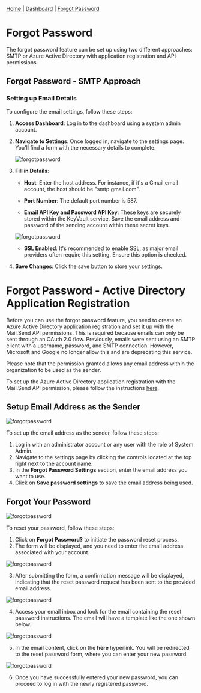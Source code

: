 [Home](../README.md) | [Dashboard](dashboard.md) | [Forgot Password](forgotpassword.md)

# Forgot Password

The forgot password feature can be set up using two different approaches: SMTP or Azure Active Directory with application registration and API permissions.

## Forgot Password - SMTP Approach

### Setting up Email Details

To configure the email settings, follow these steps:

1. **Access Dashboard**: Log in to the dashboard using a system admin account.

2. **Navigate to Settings**: Once logged in, navigate to the settings page. You'll find a form with the necessary details to complete.

    ![forgotpassword](../images/dashboard/forgotpassword5.JPG)

3. **Fill in Details**:

   - **Host**: Enter the host address. For instance, if it's a Gmail email account, the host should be "smtp.gmail.com".
   
   - **Port Number**: The default port number is 587.
   
   - **Email API Key and Password API Key**: These keys are securely stored within the KeyVault service. Save the email address and password of the sending account within these secret keys.
   
   ![forgotpassword](../images/dashboard/ForgotPassword/ForgotPassword_8.jpg)
   
   - **SSL Enabled**: It's recommended to enable SSL, as major email providers often require this setting. Ensure this option is checked.
   
4. **Save Changes**: Click the save button to store your settings.

# Forgot Password - Active Directory Application Registration

Before you can use the forgot password feature, you need to create an Azure Active Directory application registration and set it up with the Mail.Send API permissions. This is required because emails can only be sent through an OAuth 2.0 flow. Previously, emails were sent using an SMTP client with a username, password, and SMTP connection. However, Microsoft and Google no longer allow this and are deprecating this service.

Please note that the permission granted allows any email address within the organization to be used as the sender.

To set up the Azure Active Directory application registration with the Mail.Send API permission, please follow the instructions [here](azureADSetup.md).

## Setup Email Address as the Sender

![forgotpassword](../images/dashboard/ForgotPassword/ForgotPassword_0.jpg)

To set up the email address as the sender, follow these steps:

1. Log in with an administrator account or any user with the role of System Admin.
2. Navigate to the settings page by clicking the controls located at the top right next to the account name.
3. In the **Forgot Password Settings** section, enter the email address you want to use.
4. Click on **Save password settings** to save the email address being used.

## Forgot Your Password

![forgotpassword](../images/dashboard/ForgotPassword/ForgotPassword_1.jpg)

To reset your password, follow these steps:

1. Click on **Forgot Password?** to initiate the password reset process.
2. The form will be displayed, and you need to enter the email address associated with your account.

![forgotpassword](../images/dashboard/ForgotPassword/ForgotPassword_2.jpg)

3. After submitting the form, a confirmation message will be displayed, indicating that the reset password request has been sent to the provided email address.

![forgotpassword](../images/dashboard/ForgotPassword/ForgotPassword_3.jpg)

4. Access your email inbox and look for the email containing the reset password instructions. The email will have a template like the one shown below.

![forgotpassword](../images/dashboard/ForgotPassword/ForgotPassword_4.jpg)

5. In the email content, click on the **here** hyperlink. You will be redirected to the reset password form, where you can enter your new password.

![forgotpassword](../images/dashboard/ForgotPassword/ForgotPassword_5.jpg)

6. Once you have successfully entered your new password, you can proceed to log in with the newly registered password.
